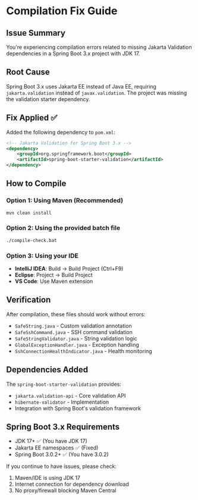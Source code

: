 # Compilation Fix Guide

## Issue Summary
You're experiencing compilation errors related to missing Jakarta Validation dependencies in a Spring Boot 3.x project with JDK 17.

## Root Cause
Spring Boot 3.x uses Jakarta EE instead of Java EE, requiring `jakarta.validation` instead of `javax.validation`. The project was missing the validation starter dependency.

## Fix Applied ✅

Added the following dependency to `pom.xml`:

```xml
<!-- Jakarta Validation for Spring Boot 3.x -->
<dependency>
    <groupId>org.springframework.boot</groupId>
    <artifactId>spring-boot-starter-validation</artifactId>
</dependency>
```

## How to Compile

### Option 1: Using Maven (Recommended)
```bash
mvn clean install
```

### Option 2: Using the provided batch file
```bash
./compile-check.bat
```

### Option 3: Using your IDE
- **IntelliJ IDEA**: Build → Build Project (Ctrl+F9)
- **Eclipse**: Project → Build Project
- **VS Code**: Use Maven extension

## Verification

After compilation, these files should work without errors:
- `SafeString.java` - Custom validation annotation
- `SafeSshCommand.java` - SSH command validation
- `SafeStringValidator.java` - String validation logic
- `GlobalExceptionHandler.java` - Exception handling
- `SshConnectionHealthIndicator.java` - Health monitoring

## Dependencies Added

The `spring-boot-starter-validation` provides:
- `jakarta.validation-api` - Core validation API
- `hibernate-validator` - Implementation
- Integration with Spring Boot's validation framework

## Spring Boot 3.x Requirements

- JDK 17+ ✅ (You have JDK 17)
- Jakarta EE namespaces ✅ (Fixed)
- Spring Boot 3.0.2+ ✅ (You have 3.0.2)

If you continue to have issues, please check:
1. Maven/IDE is using JDK 17
2. Internet connection for dependency download
3. No proxy/firewall blocking Maven Central